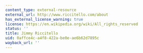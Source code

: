 ```yaml
---
content_type: external-resource
external_url: http://www.riccitello.com/about
has_external_license_warning: true
license: https://en.wikipedia.org/wiki/All_rights_reserved
status: ''
title: Jimmy Riccitello
uid: 0affce4c-a4f8-422a-be0e-ae6b62d7895c
wayback_url: ''
---
```

